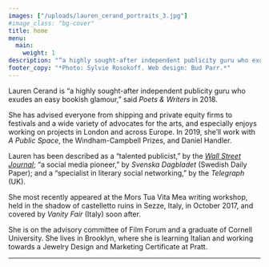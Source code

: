 ```yaml
---
images: ["/uploads/lauren_cerand_portraits_3.jpg"]
#image_class: "bg-cover"
title: home
menu:
  main:
    weight: 1
description: "“a highly sought-after independent publicity guru who exudes an easy bookish glamour”"    
footer_copy: "*Photo: Sylvie Rosokoff. Web design: Bud Parr.*"
---
```


Lauren Cerand is “a highly sought-after independent publicity guru who exudes an easy bookish glamour,” said *Poets & Writers* in 2018.

She has advised everyone from shipping and private equity firms to festivals and a wide variety of advocates for the arts, and especially enjoys working on projects in London and across Europe. In 2019, she’ll work with *A Public Space*, the Windham-Campbell Prizes, and Daniel Handler.

Lauren has been described as a “talented publicist,” by the [*Wall Street Journal*](https://www.wsj.com/articles/how-preparation-for-the-next-life-became-a-big-hit-for-tyrant-1421351378?tesla=y); “a social media pioneer,” by *Svenska Dagbladet* (Swedish Daily Paper); and a “specialist in literary social networking,” by the *Telegraph* (UK). 

She most recently appeared at the Mors Tua Vita Mea writing workshop, held in the shadow of castelletto ruins in Sezze, Italy, in October 2017, and covered by *Vanity Fair* (Italy) soon after.

She is on the advisory committee of Film Forum and a graduate of Cornell University. She lives in Brooklyn, where she is learning Italian and working towards a Jewelry Design and Marketing Certificate at Pratt.

---


